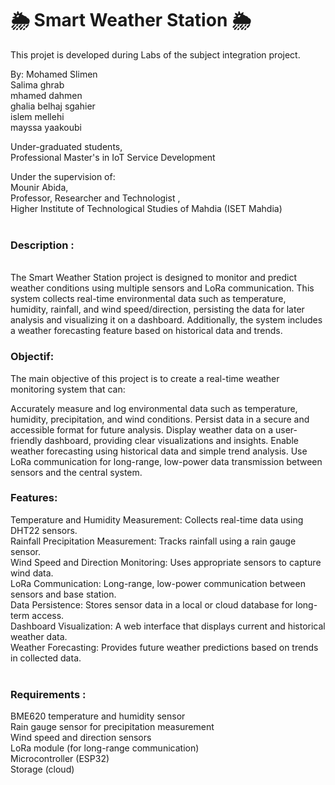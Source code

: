 # 🌦️ Smart Weather Station 🌦️ 

This projet is developed during Labs of the subject integration project.

By:
Mohamed Slimen <br>
Salima ghrab <br>
mhamed dahmen<br>
ghalia belhaj sgahier <br>
islem mellehi <br>
mayssa yaakoubi <br>


Under-graduated students, <br>
Professional Master's in IoT Service Development



Under the supervision of:<br>
Mounir Abida, <br>
Professor, Researcher and Technologist ,<br>
Higher Institute of Technological Studies of Mahdia (ISET Mahdia)
<br>
<br>
<h3>Description :</h3>
<br>
The Smart Weather Station project is designed to monitor and predict weather conditions using multiple sensors and LoRa communication. This system collects real-time environmental data such as temperature, humidity, rainfall, and wind speed/direction, persisting the data for later analysis and visualizing it on a dashboard. Additionally, the system includes a weather forecasting feature based on historical data and trends.
<h3>Objectif:</h3>
The main objective of this project is to create a real-time weather monitoring system that can:

Accurately measure and log environmental data such as temperature, humidity, precipitation, and wind conditions.
Persist data in a secure and accessible format for future analysis.
Display weather data on a user-friendly dashboard, providing clear visualizations and insights.
Enable weather forecasting using historical data and simple trend analysis.
Use LoRa communication for long-range, low-power data transmission between sensors and the central system.
<br>
<h3>Features:</h3>
Temperature and Humidity Measurement: Collects real-time data using DHT22 sensors.<br>
Rainfall Precipitation Measurement: Tracks rainfall using a rain gauge sensor.<br>
Wind Speed and Direction Monitoring: Uses appropriate sensors to capture wind data.<br>
LoRa Communication: Long-range, low-power communication between sensors and base station.<br>
Data Persistence: Stores sensor data in a local or cloud database for long-term access.<br>
Dashboard Visualization: A web interface that displays current and historical weather data.<br>
Weather Forecasting: Provides future weather predictions based on trends in collected data.<br>
<br>
<h3>Requirements :</h3>
BME620 temperature and humidity sensor <br>
Rain gauge sensor for precipitation measurement <br>
Wind speed and direction sensors <br>
LoRa module (for long-range communication) <br>
Microcontroller (ESP32) <br>
Storage (cloud) <br>

